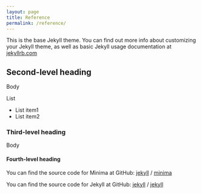 ```yaml
---
layout: page
title: Reference
permalink: /reference/
---
```


This is the base Jekyll theme. You can find out more info about customizing your Jekyll theme, as well as basic Jekyll usage documentation at [jekyllrb.com](https://jekyllrb.com/)


## Second-level heading 

Body

List
*  List item1
*  List item2

### Third-level heading

Body


#### Fourth-level heading

You can find the source code for Minima at GitHub:
[jekyll][jekyll-organization] /
[minima](https://github.com/jekyll/minima)

You can find the source code for Jekyll at GitHub:
[jekyll][jekyll-organization] /
[jekyll](https://github.com/jekyll/jekyll)


[jekyll-organization]: https://github.com/jekyll
